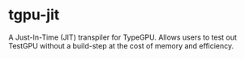 # tgpu-jit

A Just-In-Time (JIT) transpiler for TypeGPU. Allows users to test out TestGPU without a build-step at the cost of memory and efficiency.
